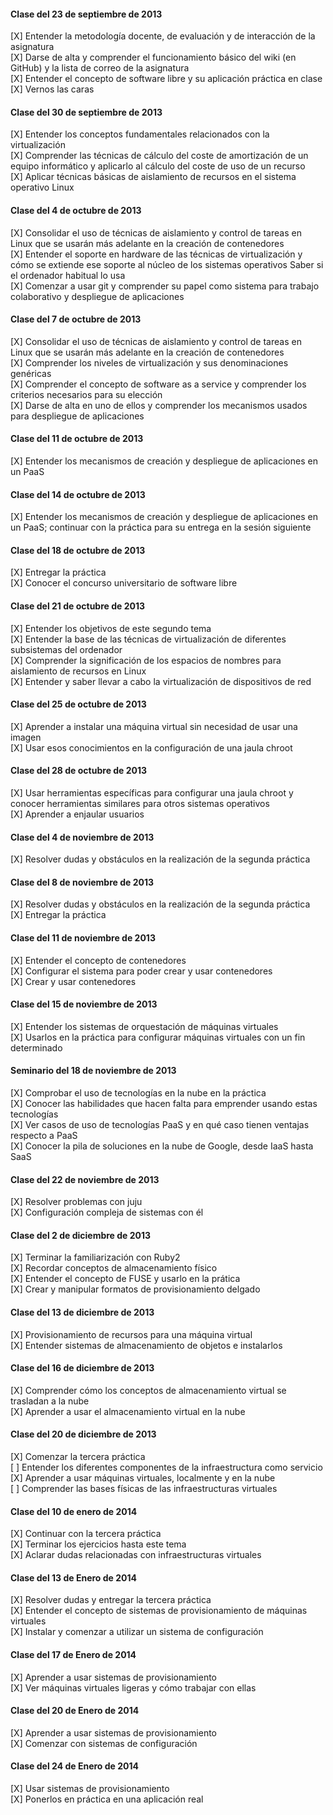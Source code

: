 #### Clase del 23 de septiembre de 2013
[X] Entender la metodología docente, de evaluación y de interacción de la asignatura   
[X] Darse de alta y comprender el funcionamiento básico del wiki (en GitHub) y la lista de correo de la asignatura   
[X] Entender el concepto de software libre y su aplicación práctica en clase   
[X] Vernos las caras   

#### Clase del 30 de septiembre de 2013
[X] Entender los conceptos fundamentales relacionados con la virtualización   
[X] Comprender las técnicas de cálculo del coste de amortización de un equipo informático y aplicarlo al cálculo del coste de uso de un recurso   
[X] Aplicar técnicas básicas de aislamiento de recursos en el sistema operativo Linux   

#### Clase del 4 de octubre de 2013
[X] Consolidar el uso de técnicas de aislamiento y control de tareas en Linux que se usarán más adelante en la creación de contenedores   
[X] Entender el soporte en hardware de las técnicas de virtualización y cómo se extiende ese soporte al núcleo de los sistemas operativos
    Saber si el ordenador habitual lo usa   
[X] Comenzar a usar git y comprender su papel como sistema para trabajo colaborativo y despliegue de aplicaciones   

#### Clase del 7 de octubre de 2013
[X] Consolidar el uso de técnicas de aislamiento y control de tareas en Linux que se usarán más adelante en la creación de contenedores   
[X] Comprender los niveles de virtualización y sus denominaciones genéricas   
[X] Comprender el concepto de software as a service y comprender los criterios necesarios para su elección   
[X] Darse de alta en uno de ellos y comprender los mecanismos usados para despliegue de aplicaciones   

#### Clase del 11 de octubre de 2013
[X] Entender los mecanismos de creación y despliegue de aplicaciones en un PaaS   

#### Clase del 14 de octubre de 2013
[X] Entender los mecanismos de creación y despliegue de aplicaciones en un PaaS; 
    continuar con la práctica para su entrega en la sesión siguiente
    
#### Clase del 18 de octubre de 2013
[X] Entregar la práctica   
[X] Conocer el concurso universitario de software libre

#### Clase del 21 de octubre de 2013
[X] Entender los objetivos de este segundo tema   
[X] Entender la base de las técnicas de virtualización de diferentes subsistemas del ordenador   
[X] Comprender la significación de los espacios de nombres para aislamiento de recursos en Linux   
[X] Entender y saber llevar a cabo la virtualización de dispositivos de red   

#### Clase del 25 de octubre de 2013
[X] Aprender a instalar una máquina virtual sin necesidad de usar una imagen   
[X] Usar esos conocimientos en la configuración de una jaula chroot   

#### Clase del 28 de octubre de 2013
[X] Usar herramientas específicas para configurar una jaula chroot y conocer herramientas similares para otros sistemas operativos   
[X] Aprender a enjaular usuarios   

#### Clase del 4 de noviembre de 2013
[X] Resolver dudas y obstáculos en la realización de la segunda práctica   

#### Clase del 8 de noviembre de 2013
[X] Resolver dudas y obstáculos en la realización de la segunda práctica   
[X] Entregar la práctica   

#### Clase del 11 de noviembre de 2013
[X] Entender el concepto de contenedores   
[X] Configurar el sistema para poder crear y usar contenedores   
[X] Crear y usar contenedores   

#### Clase del 15 de noviembre de 2013
[X] Entender los sistemas de orquestación de máquinas virtuales   
[X] Usarlos en la práctica para configurar máquinas virtuales con un fin determinado   

#### Seminario del 18 de noviembre de 2013
[X] Comprobar el uso de tecnologías en la nube en la práctica   
[X] Conocer las habilidades que hacen falta para emprender usando estas tecnologías   
[X] Ver casos de uso de tecnologías PaaS y en qué caso tienen ventajas respecto a PaaS   
[X] Conocer la pila de soluciones en la nube de Google, desde IaaS hasta SaaS   

#### Clase del 22 de noviembre de 2013
[X] Resolver problemas con juju   
[X] Configuración compleja de sistemas con él

#### Clase del 2 de diciembre de 2013
[X] Terminar la familiarización con Ruby2   
[X] Recordar conceptos de almacenamiento físico  
[X] Entender el concepto de FUSE y usarlo en la prática   
[X] Crear y manipular formatos de provisionamiento delgado

#### Clase del 13 de diciembre de 2013
[X] Provisionamiento de recursos para una máquina virtual   
[X] Entender sistemas de almacenamiento de objetos e instalarlos

#### Clase del 16 de diciembre de 2013
[X] Comprender cómo los conceptos de almacenamiento virtual se trasladan a la nube   
[X] Aprender a usar el almacenamiento virtual en la nube

#### Clase del 20 de diciembre de 2013
[X] Comenzar la tercera práctica   
[ ] Entender los diferentes componentes de la infraestructura como servicio   
[X] Aprender a usar máquinas virtuales, localmente y en la nube   
[ ] Comprender las bases físicas de las infraestructuras virtuales

#### Clase del 10 de enero de 2014
[X] Continuar con la tercera práctica   
[X] Terminar los ejercicios hasta este tema   
[X] Aclarar dudas relacionadas con infraestructuras virtuales

#### Clase del 13 de Enero de 2014
[X] Resolver dudas y entregar la tercera práctica   
[X] Entender el concepto de sistemas de provisionamiento de máquinas virtuales   
[X] Instalar y comenzar a utilizar un sistema de configuración

#### Clase del 17 de Enero de 2014
[X] Aprender a usar sistemas de provisionamiento   
[X] Ver máquinas virtuales ligeras y cómo trabajar con ellas

#### Clase del 20 de Enero de 2014
[X] Aprender a usar sistemas de provisionamiento   
[X] Comenzar con sistemas de configuración

#### Clase del 24 de Enero de 2014
[X] Usar sistemas de provisionamiento   
[X] Ponerlos en práctica en una aplicación real
